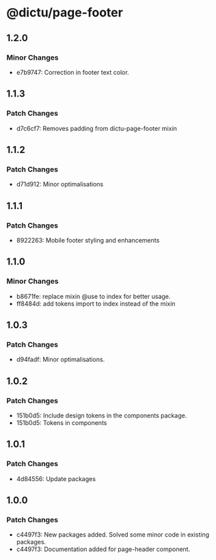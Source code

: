 # @dictu/page-footer

## 1.2.0

### Minor Changes

- e7b9747: Correction in footer text color.

## 1.1.3

### Patch Changes

- d7c6cf7: Removes padding from dictu-page-footer mixin

## 1.1.2

### Patch Changes

- d71d912: Minor optimalisations

## 1.1.1

### Patch Changes

- 8922263: Mobile footer styling and enhancements

## 1.1.0

### Minor Changes

- b8671fe: replace mixin @use to index for better usage.
- ff8484d: add tokens import to index instead of the mixin

## 1.0.3

### Patch Changes

- d94fadf: Minor optimalisations.

## 1.0.2

### Patch Changes

- 151b0d5: Include design tokens in the components package.
- 151b0d5: Tokens in components

## 1.0.1

### Patch Changes

- 4d84556: Update packages

## 1.0.0

### Patch Changes

- c4497f3: New packages added. Solved some minor code in existing packages.
- c4497f3: Documentation added for page-header component.

